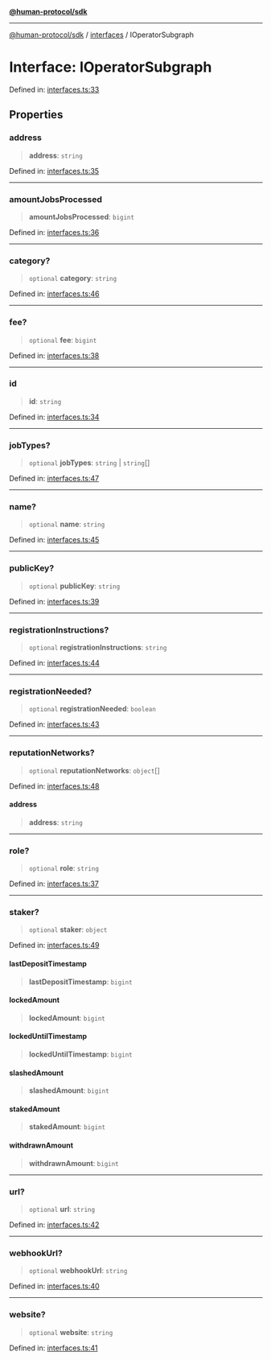 [**@human-protocol/sdk**](../../README.md)

***

[@human-protocol/sdk](../../modules.md) / [interfaces](../README.md) / IOperatorSubgraph

# Interface: IOperatorSubgraph

Defined in: [interfaces.ts:33](https://github.com/humanprotocol/human-protocol/blob/1734b59e7e953d1f62f13e75c8f7b7ab4bddec76/packages/sdk/typescript/human-protocol-sdk/src/interfaces.ts#L33)

## Properties

### address

> **address**: `string`

Defined in: [interfaces.ts:35](https://github.com/humanprotocol/human-protocol/blob/1734b59e7e953d1f62f13e75c8f7b7ab4bddec76/packages/sdk/typescript/human-protocol-sdk/src/interfaces.ts#L35)

***

### amountJobsProcessed

> **amountJobsProcessed**: `bigint`

Defined in: [interfaces.ts:36](https://github.com/humanprotocol/human-protocol/blob/1734b59e7e953d1f62f13e75c8f7b7ab4bddec76/packages/sdk/typescript/human-protocol-sdk/src/interfaces.ts#L36)

***

### category?

> `optional` **category**: `string`

Defined in: [interfaces.ts:46](https://github.com/humanprotocol/human-protocol/blob/1734b59e7e953d1f62f13e75c8f7b7ab4bddec76/packages/sdk/typescript/human-protocol-sdk/src/interfaces.ts#L46)

***

### fee?

> `optional` **fee**: `bigint`

Defined in: [interfaces.ts:38](https://github.com/humanprotocol/human-protocol/blob/1734b59e7e953d1f62f13e75c8f7b7ab4bddec76/packages/sdk/typescript/human-protocol-sdk/src/interfaces.ts#L38)

***

### id

> **id**: `string`

Defined in: [interfaces.ts:34](https://github.com/humanprotocol/human-protocol/blob/1734b59e7e953d1f62f13e75c8f7b7ab4bddec76/packages/sdk/typescript/human-protocol-sdk/src/interfaces.ts#L34)

***

### jobTypes?

> `optional` **jobTypes**: `string` \| `string`[]

Defined in: [interfaces.ts:47](https://github.com/humanprotocol/human-protocol/blob/1734b59e7e953d1f62f13e75c8f7b7ab4bddec76/packages/sdk/typescript/human-protocol-sdk/src/interfaces.ts#L47)

***

### name?

> `optional` **name**: `string`

Defined in: [interfaces.ts:45](https://github.com/humanprotocol/human-protocol/blob/1734b59e7e953d1f62f13e75c8f7b7ab4bddec76/packages/sdk/typescript/human-protocol-sdk/src/interfaces.ts#L45)

***

### publicKey?

> `optional` **publicKey**: `string`

Defined in: [interfaces.ts:39](https://github.com/humanprotocol/human-protocol/blob/1734b59e7e953d1f62f13e75c8f7b7ab4bddec76/packages/sdk/typescript/human-protocol-sdk/src/interfaces.ts#L39)

***

### registrationInstructions?

> `optional` **registrationInstructions**: `string`

Defined in: [interfaces.ts:44](https://github.com/humanprotocol/human-protocol/blob/1734b59e7e953d1f62f13e75c8f7b7ab4bddec76/packages/sdk/typescript/human-protocol-sdk/src/interfaces.ts#L44)

***

### registrationNeeded?

> `optional` **registrationNeeded**: `boolean`

Defined in: [interfaces.ts:43](https://github.com/humanprotocol/human-protocol/blob/1734b59e7e953d1f62f13e75c8f7b7ab4bddec76/packages/sdk/typescript/human-protocol-sdk/src/interfaces.ts#L43)

***

### reputationNetworks?

> `optional` **reputationNetworks**: `object`[]

Defined in: [interfaces.ts:48](https://github.com/humanprotocol/human-protocol/blob/1734b59e7e953d1f62f13e75c8f7b7ab4bddec76/packages/sdk/typescript/human-protocol-sdk/src/interfaces.ts#L48)

#### address

> **address**: `string`

***

### role?

> `optional` **role**: `string`

Defined in: [interfaces.ts:37](https://github.com/humanprotocol/human-protocol/blob/1734b59e7e953d1f62f13e75c8f7b7ab4bddec76/packages/sdk/typescript/human-protocol-sdk/src/interfaces.ts#L37)

***

### staker?

> `optional` **staker**: `object`

Defined in: [interfaces.ts:49](https://github.com/humanprotocol/human-protocol/blob/1734b59e7e953d1f62f13e75c8f7b7ab4bddec76/packages/sdk/typescript/human-protocol-sdk/src/interfaces.ts#L49)

#### lastDepositTimestamp

> **lastDepositTimestamp**: `bigint`

#### lockedAmount

> **lockedAmount**: `bigint`

#### lockedUntilTimestamp

> **lockedUntilTimestamp**: `bigint`

#### slashedAmount

> **slashedAmount**: `bigint`

#### stakedAmount

> **stakedAmount**: `bigint`

#### withdrawnAmount

> **withdrawnAmount**: `bigint`

***

### url?

> `optional` **url**: `string`

Defined in: [interfaces.ts:42](https://github.com/humanprotocol/human-protocol/blob/1734b59e7e953d1f62f13e75c8f7b7ab4bddec76/packages/sdk/typescript/human-protocol-sdk/src/interfaces.ts#L42)

***

### webhookUrl?

> `optional` **webhookUrl**: `string`

Defined in: [interfaces.ts:40](https://github.com/humanprotocol/human-protocol/blob/1734b59e7e953d1f62f13e75c8f7b7ab4bddec76/packages/sdk/typescript/human-protocol-sdk/src/interfaces.ts#L40)

***

### website?

> `optional` **website**: `string`

Defined in: [interfaces.ts:41](https://github.com/humanprotocol/human-protocol/blob/1734b59e7e953d1f62f13e75c8f7b7ab4bddec76/packages/sdk/typescript/human-protocol-sdk/src/interfaces.ts#L41)
